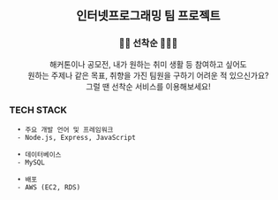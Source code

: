 <div align="center">

## 인터넷프로그래밍 팀 프로젝트

### 🏃🏻 선착순 🏃🏻‍♀️
  
  해커톤이나 공모전, 내가 원하는 취미 생활 등 참여하고 싶어도  
  원하는 주제나 같은 목표, 취향을 가진 팀원을 구하기 어려운 적 있으신가요?  
  그럴 땐 선착순 서비스를 이용해보세요!
  
</div>
  
### TECH STACK
  ```
    • 주요 개발 언어 및 프레임워크
    - Node.js, Express, JavaScript
    
    • 데이터베이스
    - MySQL

    • 배포
    - AWS (EC2, RDS)
  ```
